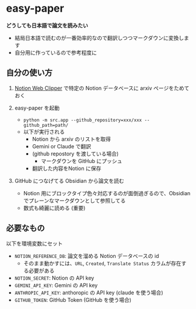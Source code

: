 
# easy-paper

**どうしても日本語で論文を読みたい**

- 結局日本語で読むのが一番効率的なので翻訳しつつマークダウンに変換します
- 自分用に作っているので参考程度に

## 自分の使い方
1. [Notion Web Clipper](https://www.notion.so/ja/web-clipper) で特定の Notion データベースに arxiv ページをためておく
1. easy-paper を起動
	- `python -m src.app --github_repository=xxx/xxx --github_path=path/`
	- 以下が実行される
		- Notion から arxiv のリストを取得
		- Gemini or Claude で翻訳
		- (github repostory を渡している場合)
		  - マークダウンを GitHub にプッシュ
		- 翻訳した内容をNotion に保存

1. GitHub につなげてる Obsidian から論文を読む
	- Notion 用にブロックタイプ色々対応するのが面倒過ぎるので、Obsidian でプレーンなマークダウンとして参照してる
	- 数式も綺麗に読める (重要)

## 必要なもの
以下を環境変数にセット

- `NOTION_REFERENCE_DB`: 論文を溜める Notion データベースの id
  - そのまま動かすには、`URL`, `Created`, `Translate Status` カラムが存在する必要がある
- `NOTION_SECRET`: Notion の API key
- `GEMINI_API_KEY`: Gemini の API key
- `ANTHROPIC_API_KEY`: anthoropic の API key (claude を使う場合)
- `GITHUB_TOKEN`: GitHub Token (GitHub を使う場合)

